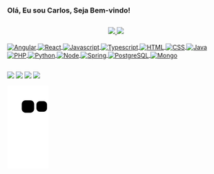 ### Olá, Eu sou Carlos, Seja Bem-vindo! 

##

<div align="center">
  <a href="https://github.com/carlos-dev-silva">
  <img height="200em" src="https://github-readme-stats.vercel.app/api?username=carlos-dev-silva&show_icons=true&theme=dark&include_all_commits=true&count_private=true"/>
  <img height="200em" src="https://github-readme-stats.vercel.app/api/top-langs/?username=carlos-dev-silva&layout=compact&langs_count=7&theme=dark"/>
</div>
<div style="display: inline_block"><br>
  <img align="center" alt="Angular" height="68" width="68" src="https://cdn.jsdelivr.net/gh/devicons/devicon/icons/angularjs/angularjs-original.svg" />
  <img align="center" alt="React" height="70" width="70" src="https://cdn.jsdelivr.net/gh/devicons/devicon/icons/react/react-original-wordmark.svg" />
  <img align="center" alt="Javascript" height="68" width="68" src="https://cdn.jsdelivr.net/gh/devicons/devicon/icons/javascript/javascript-original.svg" />
  <img align="center" alt="Typescript" height="68" width="68" src="https://cdn.jsdelivr.net/gh/devicons/devicon/icons/typescript/typescript-original.svg" />
  <img align="center" alt="HTML" height="70" width="70" src="https://cdn.jsdelivr.net/gh/devicons/devicon/icons/html5/html5-original-wordmark.svg" />
  <img align="center" alt="CSS" height="70" width="70" src="https://cdn.jsdelivr.net/gh/devicons/devicon/icons/css3/css3-original-wordmark.svg" />
  <img align="center" alt="Java" height="82" width="82" src="https://cdn.jsdelivr.net/gh/devicons/devicon/icons/java/java-original-wordmark.svg" />
  <img align="center" alt="PHP" height="77" width="77" src="https://cdn.jsdelivr.net/gh/devicons/devicon/icons/php/php-original.svg" />
  <img align="center" alt="Python" height="72" width="72" src="https://cdn.jsdelivr.net/gh/devicons/devicon/icons/python/python-original-wordmark.svg" />
  <img align="center" alt="Node" height="72" width="72" src="https://cdn.jsdelivr.net/gh/devicons/devicon/icons/nodejs/nodejs-original.svg" />
  <img align="center" alt="Spring" height="76" width="76" src="https://cdn.jsdelivr.net/gh/devicons/devicon/icons/spring/spring-original-wordmark.svg" />
  <img align="center" alt="PostgreSQL" height="72" width="72" src="https://cdn.jsdelivr.net/gh/devicons/devicon/icons/postgresql/postgresql-original-wordmark.svg" />
  <img align="center" alt="Mongo" height="78" width="78" src="https://cdn.jsdelivr.net/gh/devicons/devicon/icons/mongodb/mongodb-original-wordmark.svg" />
</div>
  
##

<div> 
  <a href="https://www.linkedin.com/in/carlos-dev-silva" target="_blank"><img src="https://img.shields.io/badge/-LinkedIn-%230077B5?style=for-the-badge&logo=linkedin&logoColor=white" target="_blank"></a> 
  <a href="https://www.instagram.com/carlos_dathia" target="_blank"><img src="https://img.shields.io/badge/-Instagram-%23E4405F?style=for-the-badge&logo=instagram&logoColor=white" target="_blank"></a>
 <a href="https://discord.gg/Carlos_S#3965" target="_blank"><img src="https://img.shields.io/badge/Discord-7289DA?style=for-the-badge&logo=discord&logoColor=white" target="_blank"></a> 
  <a href = "mailto:carlos.devops.silva@gmail.com"><img src="https://img.shields.io/badge/-Gmail-%23333?style=for-the-badge&logo=gmail&logoColor=white" target="_blank"></a>

 
  ![Snake animation](https://github.com/rafaballerini/rafaballerini/blob/output/github-contribution-grid-snake.svg)
 
</div>
